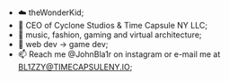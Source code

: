 - ☁️ theWonderKid;
- 👑 CEO of Cyclone Studios & Time Capsule NY LLC;
- 👀 music, fashion, gaming and virtual architecture;
- 🌱 web dev -> game dev;
- 📫 Reach me @JohnBla1r on instagram or e-mail me at BL1ZZY@TIMECAPSULENY.IO;
